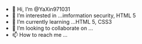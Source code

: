 - 👋 Hi, I’m @YaXin971031
- 👀 I’m interested in ...imformation security, HTML 5
- 🌱 I’m currently learning ...HTML 5, CSS3
- 💞️ I’m looking to collaborate on ...
- 📫 How to reach me ...

<!---
YaXin971031/YaXin971031 is a ✨ special ✨ repository because its `README.md` (this file) appears on your GitHub profile.
You can click the Preview link to take a look at your changes.
--->
